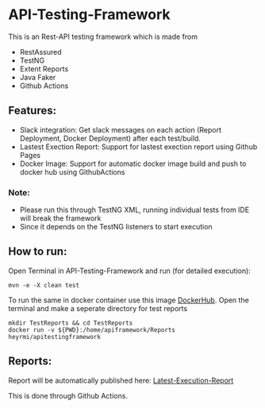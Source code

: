 # API-Testing-Framework

This is an Rest-API testing framework which is made from

- RestAssured
- TestNG
- Extent Reports
- Java Faker
- Github Actions


## Features:

- Slack integration: Get slack messages on each action (Report Deployment, Docker Deployment) after each test/build.
- Lastest Exection Report: Support for lastest exection report using Github Pages
- Docker Image: Support for automatic docker image build and push to docker hub using GithubActions



### Note:

- Please run this through TestNG XML, running individual tests from IDE will break the framework
- Since it depends on the TestNG listeners to start execution




## How to run:




Open Terminal in API-Testing-Framework and run (for detailed execution):

```
mvn -e -X clean test
```

To run the same in docker container use this image [DockerHub](https://hub.docker.com/r/heyrmi/apitestingframework). 
Open the terminal and make a seperate directory for test reports

```
mkdir TestReports && cd TestReports
docker run -v ${PWD}:/home/apiframework/Reports heyrmi/apitestingframework
```

## Reports: 

Report will be automatically published here: [Latest-Execution-Report](https://heyrmi.github.io/API-Testing-Framework)

This is done through Github Actions.
